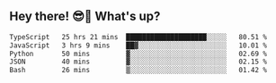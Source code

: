 ## Hey there! 😎👋 What's up?

<!--START_SECTION:waka-->

```txt
TypeScript   25 hrs 21 mins  ████████████████████░░░░░   80.51 %
JavaScript   3 hrs 9 mins    ██▓░░░░░░░░░░░░░░░░░░░░░░   10.01 %
Python       50 mins         ▓░░░░░░░░░░░░░░░░░░░░░░░░   02.69 %
JSON         40 mins         ▓░░░░░░░░░░░░░░░░░░░░░░░░   02.15 %
Bash         26 mins         ▒░░░░░░░░░░░░░░░░░░░░░░░░   01.42 %
```

<!--END_SECTION:waka-->
